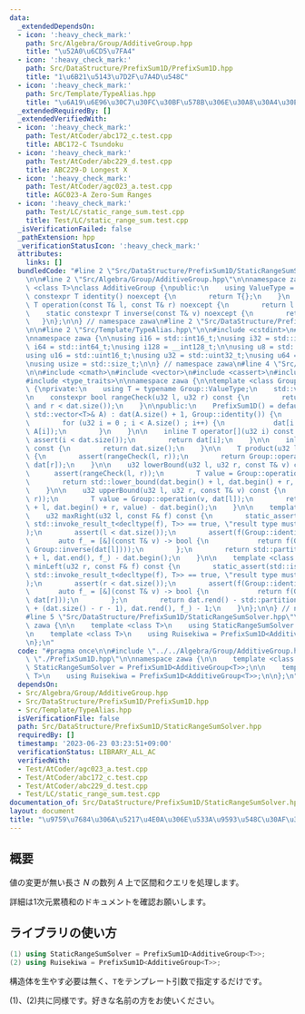 ```yaml
---
data:
  _extendedDependsOn:
  - icon: ':heavy_check_mark:'
    path: Src/Algebra/Group/AdditiveGroup.hpp
    title: "\u52A0\u6CD5\u7FA4"
  - icon: ':heavy_check_mark:'
    path: Src/DataStructure/PrefixSum1D/PrefixSum1D.hpp
    title: "1\u6B21\u5143\u7D2F\u7A4D\u548C"
  - icon: ':heavy_check_mark:'
    path: Src/Template/TypeAlias.hpp
    title: "\u6A19\u6E96\u30C7\u30FC\u30BF\u578B\u306E\u30A8\u30A4\u30EA\u30A2\u30B9"
  _extendedRequiredBy: []
  _extendedVerifiedWith:
  - icon: ':heavy_check_mark:'
    path: Test/AtCoder/abc172_c.test.cpp
    title: ABC172-C Tsundoku
  - icon: ':heavy_check_mark:'
    path: Test/AtCoder/abc229_d.test.cpp
    title: ABC229-D Longest X
  - icon: ':heavy_check_mark:'
    path: Test/AtCoder/agc023_a.test.cpp
    title: AGC023-A Zero-Sum Ranges
  - icon: ':heavy_check_mark:'
    path: Test/LC/static_range_sum.test.cpp
    title: Test/LC/static_range_sum.test.cpp
  _isVerificationFailed: false
  _pathExtension: hpp
  _verificationStatusIcon: ':heavy_check_mark:'
  attributes:
    links: []
  bundledCode: "#line 2 \"Src/DataStructure/PrefixSum1D/StaticRangeSumSolver.hpp\"\
    \n\n#line 2 \"Src/Algebra/Group/AdditiveGroup.hpp\"\n\nnamespace zawa {\n\ntemplate\
    \ <class T>\nclass AdditiveGroup {\npublic:\n    using ValueType = T;\n    static\
    \ constexpr T identity() noexcept {\n        return T{};\n    }\n    static constexpr\
    \ T operation(const T& l, const T& r) noexcept {\n        return l + r;\n    }\n\
    \    static constexpr T inverse(const T& v) noexcept {\n        return -v;\n \
    \   }\n};\n\n} // namespace zawa\n#line 2 \"Src/DataStructure/PrefixSum1D/PrefixSum1D.hpp\"\
    \n\n#line 2 \"Src/Template/TypeAlias.hpp\"\n\n#include <cstdint>\n#include <cstddef>\n\
    \nnamespace zawa {\n\nusing i16 = std::int16_t;\nusing i32 = std::int32_t;\nusing\
    \ i64 = std::int64_t;\nusing i128 = __int128_t;\n\nusing u8 = std::uint8_t;\n\
    using u16 = std::uint16_t;\nusing u32 = std::uint32_t;\nusing u64 = std::uint64_t;\n\
    \nusing usize = std::size_t;\n\n} // namespace zawa\n#line 4 \"Src/DataStructure/PrefixSum1D/PrefixSum1D.hpp\"\
    \n\n#include <cmath>\n#include <vector>\n#include <cassert>\n#include <algorithm>\n\
    #include <type_traits>\n\nnamespace zawa {\n\ntemplate <class Group>\nclass PrefixSum1D\
    \ {\nprivate:\n    using T = typename Group::ValueType;\n    std::vector<T> dat;\n\
    \n    constexpr bool rangeCheck(u32 l, u32 r) const {\n        return (l <= r\
    \ and r < dat.size());\n    }\n\npublic:\n    PrefixSum1D() = default; \n    PrefixSum1D(const\
    \ std::vector<T>& A) : dat(A.size() + 1, Group::identity()) {\n        dat.shrink_to_fit();\n\
    \        for (u32 i = 0 ; i < A.size() ; i++) {\n            dat[i + 1] = Group::operation(dat[i],\
    \ A[i]);\n        }\n    }\n\n    inline T operator[](u32 i) const {\n       \
    \ assert(i < dat.size());\n        return dat[i];\n    }\n\n    inline usize size()\
    \ const {\n        return dat.size();\n    }\n\n    T product(u32 l, u32 r) const\
    \ {\n        assert(rangeCheck(l, r));\n        return Group::operation(Group::inverse(dat[l]),\
    \ dat[r]);\n    }\n\n    u32 lowerBound(u32 l, u32 r, const T& v) const {\n  \
    \      assert(rangeCheck(l, r));\n        T value = Group::operation(v, dat[l]);\n\
    \        return std::lower_bound(dat.begin() + l, dat.begin() + r, value) - dat.begin();\n\
    \    }\n\n    u32 upperBound(u32 l, u32 r, const T& v) const {\n        assert(rangeCheck(l,\
    \ r));\n        T value = Group::operation(v, dat[l]);\n        return std::upper_bound(dat.begin()\
    \ + l, dat.begin() + r, value) - dat.begin();\n    }\n\n    template <class F>\n\
    \    u32 maxRight(u32 l, const F& f) const {\n        static_assert(std::is_same_v<bool,\
    \ std::invoke_result_t<decltype(f), T>> == true, \"result type must be bool\"\
    );\n        assert(l < dat.size());\n        assert(f(Group::identity()));\n \
    \       auto f_ = [&](const T& v) -> bool {\n            return f(Group::operation(v,\
    \ Group::inverse(dat[l])));\n        };\n        return std::partition_point(dat.begin()\
    \ + l, dat.end(), f_) - dat.begin();\n    }\n\n    template <class F>\n    u32\
    \ minLeft(u32 r, const F& f) const {\n        static_assert(std::is_same_v<bool,\
    \ std::invoke_result_t<decltype(f), T>> == true, \"result type must be bool\"\
    );\n        assert(r < dat.size());\n        assert(f(Group::identity()));\n \
    \       auto f_ = [&](const T& v) -> bool {\n            return f(Group::operation(Group::inverse(v),\
    \ dat[r]));\n        };\n        return dat.rend() - std::partition_point(dat.rbegin()\
    \ + (dat.size() - r - 1), dat.rend(), f_) - 1;\n    }\n};\n\n} // namespace zawa\n\
    #line 5 \"Src/DataStructure/PrefixSum1D/StaticRangeSumSolver.hpp\"\n\nnamespace\
    \ zawa {\n\n    template <class T>\n    using StaticRangeSumSolver = PrefixSum1D<AdditiveGroup<T>>;\n\
    \n    template <class T>\n    using Ruisekiwa = PrefixSum1D<AdditiveGroup<T>>;\n\
    \n};\n"
  code: "#pragma once\n\n#include \"../../Algebra/Group/AdditiveGroup.hpp\"\n#include\
    \ \"./PrefixSum1D.hpp\"\n\nnamespace zawa {\n\n    template <class T>\n    using\
    \ StaticRangeSumSolver = PrefixSum1D<AdditiveGroup<T>>;\n\n    template <class\
    \ T>\n    using Ruisekiwa = PrefixSum1D<AdditiveGroup<T>>;\n\n};\n"
  dependsOn:
  - Src/Algebra/Group/AdditiveGroup.hpp
  - Src/DataStructure/PrefixSum1D/PrefixSum1D.hpp
  - Src/Template/TypeAlias.hpp
  isVerificationFile: false
  path: Src/DataStructure/PrefixSum1D/StaticRangeSumSolver.hpp
  requiredBy: []
  timestamp: '2023-06-23 03:23:51+09:00'
  verificationStatus: LIBRARY_ALL_AC
  verifiedWith:
  - Test/AtCoder/agc023_a.test.cpp
  - Test/AtCoder/abc172_c.test.cpp
  - Test/AtCoder/abc229_d.test.cpp
  - Test/LC/static_range_sum.test.cpp
documentation_of: Src/DataStructure/PrefixSum1D/StaticRangeSumSolver.hpp
layout: document
title: "\u9759\u7684\u306A\u5217\u4E0A\u306E\u533A\u9593\u548C\u30AF\u30A8\u30EA"
---
```


## 概要

値の変更が無い長さ $N$ の数列 $A$ 上で区間和クエリを処理します。

詳細は1次元累積和のドキュメントを確認お願いします。

## ライブラリの使い方

```cpp
(1) using StaticRangeSumSolver = PrefixSum1D<AdditiveGroup<T>>;
(2) using Ruisekiwa = PrefixSum1D<AdditiveGroup<T>>;
```

構造体を生やす必要は無く、`T`をテンプレート引数で指定するだけです。

(1)、(2)共に同様です。好きな名前の方をお使いください。
